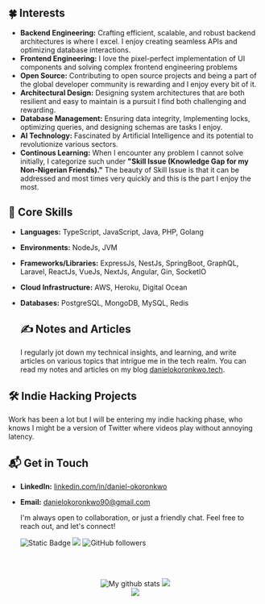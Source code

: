 ## 🍀 Interests
- **Backend Engineering:** Crafting efficient, scalable, and robust backend architectures is where I excel. I enjoy creating seamless APIs and optimizing database interactions.
- **Frontend Engineering:** I love the pixel-perfect implementation of UI components and solving complex frontend engineering problems
- **Open Source:** Contributing to open source projects and being a part of the global developer community is rewarding and I enjoy every bit of it.
- **Architectural Design:** Designing system architectures that are both resilient and easy to maintain is a pursuit I find both challenging and rewarding.
- **Database Management:** Ensuring data integrity, Implementing locks, optimizing queries, and designing schemas are tasks I enjoy.
- **AI Technology:** Fascinated by Artificial Intelligence and its potential to revolutionize various sectors.
- **Continous Learning:** When I encounter any problem I cannot solve initially, I categorize such under **"Skill Issue (Knowledge Gap for my Non-Nigerian Friends)."** The beauty of Skill Issue is that it can be addressed and most times very quickly and this is the part I enjoy the most.

## 💼 Core Skills
- **Languages:** TypeScript, JavaScript, Java, PHP, Golang
- **Environments:** NodeJs, JVM
- **Frameworks/Libraries:** ExpressJs, NestJs, SpringBoot, GraphQL, Laravel, ReactJs, VueJs, NextJs, Angular, Gin, SocketIO
- **Cloud Infrastructure:** AWS, Heroku, Digital Ocean
- **Databases:** PostgreSQL, MongoDB, MySQL, Redis

  ## ✍️ Notes and Articles
  I regularly jot down my technical insights, and learning, and write articles on various topics that intrigue me in the tech realm. You can read my notes and articles on my blog [danielokoronkwo.tech](https://danielokoronkwo.tech).

## 🛠️ Indie Hacking Projects
Work has been a lot but I will be entering my indie hacking phase, who knows I might be a version of Twitter where videos play without annoying latency.

## 📬 Get in Touch
- **LinkedIn:** [linkedin.com/in/daniel-okoronkwo](https://www.linkedin.com/in/daniel-okoronkwo)
- **Email:** [danielokoronkwo90@gmail.com](mailto:danielokoronkwo90@gmail.com?subject=Hi%20Daniel%20Let's%20Get%20In%20Touch)

  I'm always open to collaboration, or just a friendly chat. Feel free to reach out, and let's connect!

  ![Static Badge](https://img.shields.io/badge/-Daniel-m?style=flat&logo=linkedin&color=4493f8&link=https%3A%2F%2Fwww.linkedin.com%2Fin%2Fdaniel-okoronkwo%2F)
  ![](https://komarev.com/ghpvc/?username=Varsilias&color=brightgreen)
  ![GitHub followers](https://img.shields.io/github/followers/Varsilias)


<br><br>
<div align="center">
  <img src="https://github-readme-streak-stats.herokuapp.com?user=varsilias&theme=vue-dark&hide_border=true&date_format=M%20j%5B%2C%20Y%5D" alt="My github stats" />
  <img src="https://github-readme-stats.vercel.app/api?username=varsilias&show_icons=true&include_all_commits=true&theme=cobalt&hide_border=true" />
</div>
<div align="center">
  <img align="center" src="https://github-readme-stats.vercel.app/api/top-langs/?username=varsilias&layout=compact&theme=cobalt&hide_border=true" />
</div>

